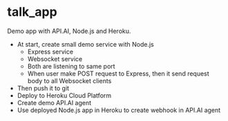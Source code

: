 # talk_app
Demo app with API.AI, Node.js and Heroku.

 * At start, create small demo service with Node.js
    - Express service
    - Websocket service
    - Both are listening to same port
    - When user make POST request to Express, then it send request body to all Websocket clients
 * Then push it to git
 * Deploy to Heroku Cloud Platform
 * Create demo API.AI agent
 * Use deployed Node.js app in Heroku to create webhook in API.AI agent